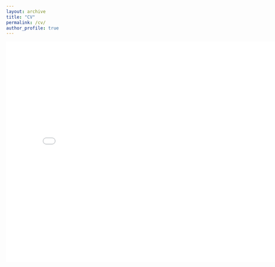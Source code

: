 ```yaml
---
layout: archive
title: "CV"
permalink: /cv/
author_profile: true
---
```

<html>
	<head>
		<meta charset="UTF-8" />
		<title>PDF.js Example</title>
	</head>
	<body>
		<iframe
			src="/viewer/web/viewer.html?file=/files/Satler_cv.pdf"
			width="800px"
			height="600px"
			style="border: none;"
		/>
	</body>
</html>
